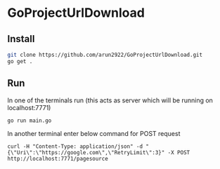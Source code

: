 # GoProjectUrlDownload

## Install
```bash
git clone https://github.com/arun2922/GoProjectUrlDownload.git
go get .
```

## Run

In one of the terminals run (this acts as server which will be running on localhost:7771)

`go run main.go`

In another terminal enter below command for POST request

`curl -H "Content-Type: application/json" -d "{\"Uri\":\"https://google.com\",\"RetryLimit\":3}" -X POST http://localhost:7771/pagesource`

